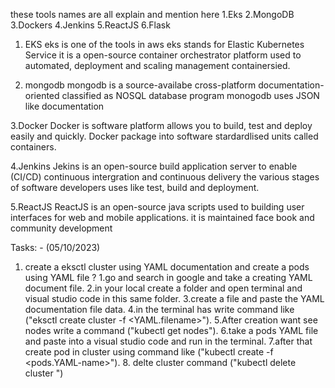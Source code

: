 these tools names are all explain and mention here
   1.Eks
   2.MongoDB
   3.Dockers
   4.Jenkins
   5.ReactJS
   6.Flask

1. EKS
eks is one of the tools in aws eks stands for Elastic Kubernetes Service it is a open-source container orchestrator 
platform used to automated, deployment and scaling management containersied.

2. mongodb
mongodb is a source-availabe cross-platform documentation-oriented classified as NOSQL database program monogodb uses JSON like documentation

3.Docker
Docker is software platform allows you to build, test and deploy easily and quickly. Docker package into software stardardlised units called containers.

4.Jenkins
Jekins is an open-source build application server to enable (CI/CD) continuous intergration and continuous delivery the various stages of software developers uses like test,
build and deployment.

5.ReactJS
ReactJS is an open-source java scripts used to building user interfaces for web and mobile applications. it is maintained face book and community development

Tasks: - (05/10/2023)
1. create a eksctl cluster using YAML documentation and create a pods using YAML file ?
     1.go and search in google and take a creating YAML document file.
     2.in your local create a folder and open terminal and visual studio code in this same folder.
     3.create a file and paste the YAML documentation file data.
     4.in the terminal has write command like ("eksctl create cluster -f <YAML.filename>").
     5.After creation want see nodes write a command ("kubectl get nodes").
     6.take a pods YAML file and paste into a visual studio code and run in the terminal.
     7.after that create pod in cluster using command like ("kubectl create -f <pods.YAML-name>").
     8. delte cluster command ("kubectl delete cluster <file-name>")
